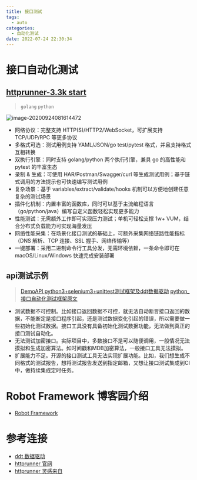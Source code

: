 ```yaml
---
title: 接口测试
tags:
  - auto
categories:
  - 自动化测试 
date: 2022-07-24 22:30:34
---
```


# 接口自动化测试

## [httprunner-3.3k start](https://github.com/httprunner/httprunner)

> `golang` `python`

![image-20200924081614472](https://camo.githubusercontent.com/678fe668e23a584ee22d9bd8af7326482080778d66204a5209ebfcc70ec8acbb/68747470733a2f2f6874747072756e6e65722e636f6d2f696d6167652f6872702d666c6f772e6a7067)


- 网络协议：完整支持 HTTP(S)/HTTP2/WebSocket，可扩展支持 TCP/UDP/RPC 等更多协议
- 多格式可选：测试用例支持 YAML/JSON/go test/pytest 格式，并且支持格式互相转换
- 双执行引擎：同时支持 golang/python 两个执行引擎，兼具 go 的高性能和 pytest 的丰富生态
- 录制 & 生成：可使用 HAR/Postman/Swagger/curl 等生成测试用例；基于链式调用的方法提示也可快速编写测试用例
- 复杂场景：基于 variables/extract/validate/hooks 机制可以方便地创建任意复杂的测试场景
- 插件化机制：内置丰富的函数库，同时可以基于主流编程语言（go/python/java）编写自定义函数轻松实现更多能力
- 性能测试：无需额外工作即可实现压力测试；单机可轻松支撑 1w+ VUM，结合分布式负载能力可实现海量发压
- 网络性能采集：在场景化接口测试的基础上，可额外采集网络链路性能指标（DNS 解析、TCP 连接、SSL 握手、网络传输等）
- 一键部署：采用二进制命令行工具分发，无需环境依赖，一条命令即可在 macOS/Linux/Windows 快速完成安装部署

##  api测试示例
> [DemoAPI python3+selenium3+unittest测试框架及ddt数据驱动](https://github.com/yingoja/DemoAPI)
> [python_接口自动化测试框架原文](https://www.cnblogs.com/yinjia/p/9503408.html#4614912)

- 测试数据不可控制。比如接口返回数据不可控，就无法自动断言接口返回的数据，不能断定是接口程序引起，还是测试数据变化引起的错误，所以需要做一些初始化测试数据。接口工具没有具备初始化测试数据功能，无法做到真正的接口测试自动化。
- 无法测试加密接口。实际项目中，多数接口不是可以随便调用，一般情况无法摸拟和生成加密算法。如时间戳和MDB加密算法，一般接口工具无法摸拟。
- 扩展能力不足。开源的接口测试工具无法实现扩展功能。比如，我们想生成不同格式的测试报告，想将测试报告发送到指定邮箱，又想让接口测试集成到CI中，做持续集成定时任务。

# Robot Framework 博客园介绍
- [Robot Framework](https://www.cnblogs.com/yinjia/category/1598575.html)

# 参考连接
- [ddt 数据驱动](https://github.com/datadriventests/ddt)
- [httprunner 官网](https://httprunner.com/quickrunner/overview/)
- [httprunner 灵感来自](https://www.cnblogs.com/yinjia/p/10415920.html#4665362)
